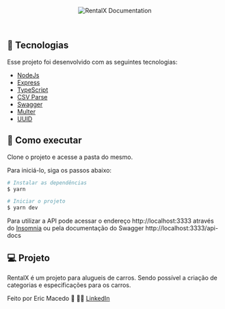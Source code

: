 <p align="center">
  <img alt="RentalX Documentation" src="https://user-images.githubusercontent.com/68076508/172254431-c369b3f9-91a4-4991-ba12-4329bda1a05a.png">
</p>

<br>

## 🧪 Tecnologias

Esse projeto foi desenvolvido com as seguintes tecnologias:

- [NodeJs](https://nodejs.org/en/)
- [Express](https://expressjs.com/pt-br/)
- [TypeScript](https://www.typescriptlang.org/)
- [CSV Parse](https://csv.js.org/parse/)
- [Swagger](https://swagger.io/)
- [Multer](https://github.com/expressjs/multer)
- [UUID](https://www.npmjs.com/package/uuid)

## 🚀 Como executar

Clone o projeto e acesse a pasta do mesmo.

Para iniciá-lo, siga os passos abaixo:
```bash
# Instalar as dependências
$ yarn

# Iniciar o projeto
$ yarn dev
```

Para utilizar a API pode acessar o endereço http://localhost:3333 através do [Insomnia](https://insomnia.rest/download) ou pela documentação do Swagger http://localhost:3333/api-docs

## 💻 Projeto

RentalX é um projeto para alugueis de carros. Sendo possível a criação de categorias e especificações para os carros.

Feito por Eric Macedo 🌌  👋🏻 [LinkedIn](https://www.linkedin.com/in/eric-macedo-dev/)
